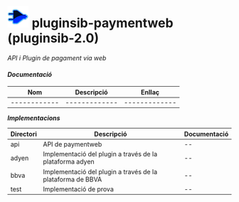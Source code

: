 # ![Logo](https://github.com/GovernIB/maven/raw/binaris/pluginsib/projectinfo_Attachments/icon.jpg) pluginsib-paymentweb  (pluginsib-2.0)
*API i Plugin de pagament via web*

#### ***Documentació***

Nom | Descripció | Enllaç
------------ | ------------- | -------------
------------ | ------------- | -------------


***Implementacions***

Directori | Descripció | Documentació
------------ | ------------- | -------------
api | API de paymentweb | --
adyen | Implementació del plugin a través de la plataforma adyen | -- 
bbva | Implementació del plugin a través de la plataforma de BBVA | --
test | Implementació de prova | --
